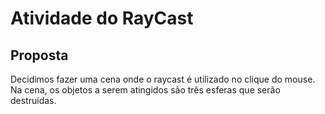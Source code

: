 <h1>Atividade do RayCast</h1>

<h2>Proposta</h2>
<p>Decidimos fazer uma cena onde o raycast é utilizado no clique do mouse. Na cena, os objetos a serem atingidos são três esferas que serão destruídas. </p>
